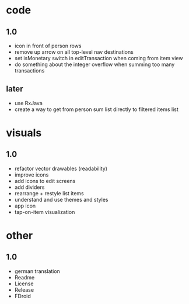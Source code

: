 # code
## 1.0
- icon in front of person rows
- remove up arrow on all top-level nav destinations
- set isMonetary switch in editTransaction when coming from item view
- do something about the integer overflow when summing too many transactions 
## later
- use RxJava
- create a way to get from person sum list directly to filtered items list

# visuals
## 1.0
- refactor vector drawables (readability)
- improve icons
- add icons to edit screens
- add dividers
- rearrange + restyle list items
- understand and use themes and styles
- app icon
- tap-on-item visualization

# other
## 1.0
- german translation
- Readme
- License
- Release 
- FDroid
